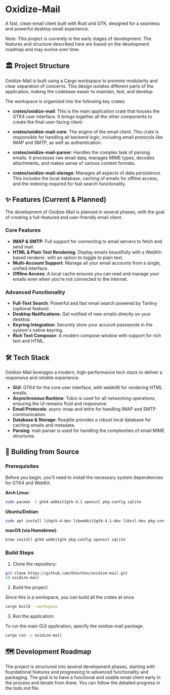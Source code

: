 # Oxidize-Mail

A fast, clean email client built with Rust and GTK, designed for a seamless and powerful desktop email experience.

Note: This project is currently in the early stages of development. The features and structure described here are based on the development roadmap and may evolve over time.

## 🏛️ Project Structure

Oxidize-Mail is built using a Cargo workspace to promote modularity and clear separation of concerns. This design isolates different parts of the application, making the codebase easier to maintain, test, and develop.

The workspace is organized into the following key crates:

- **crates/oxidize-mail**: This is the main application crate that houses the GTK4 user interface. It brings together all the other components to create the final user-facing client.

- **crates/oxidize-mail-core**: The engine of the email client. This crate is responsible for handling all backend logic, including email protocols like IMAP and SMTP, as well as authentication.

- **crates/oxidize-mail-parser**: Handles the complex task of parsing emails. It processes raw email data, manages MIME types, decodes attachments, and makes sense of various content formats.

- **crates/oxidize-mail-storage**: Manages all aspects of data persistence. This includes the local database, caching of emails for offline access, and the indexing required for fast search functionality.

## ✨ Features (Current & Planned)

The development of Oxidize-Mail is planned in several phases, with the goal of creating a full-featured and user-friendly email client.

### Core Features

- **IMAP & SMTP**: Full support for connecting to email servers to fetch and send mail.
- **HTML & Plain Text Rendering**: Display emails beautifully with a WebKit-based renderer, with an option to toggle to plain text.
- **Multi-Account Support**: Manage all your email accounts from a single, unified interface.
- **Offline Access**: A local cache ensures you can read and manage your emails even when you're not connected to the internet.

### Advanced Functionality

- **Full-Text Search**: Powerful and fast email search powered by Tantivy (optional feature).
- **Desktop Notifications**: Get notified of new emails directly on your desktop.
- **Keyring Integration**: Securely store your account passwords in the system's native keyring.
- **Rich Text Composer**: A modern compose window with support for rich text and HTML.

## 🛠️ Tech Stack

Oxidize-Mail leverages a modern, high-performance tech stack to deliver a responsive and reliable experience.

- **GUI**: GTK4 for the core user interface, with webkit6 for rendering HTML emails.
- **Asynchronous Runtime**: Tokio is used for all networking operations, ensuring the UI remains fluid and responsive.
- **Email Protocols**: async-imap and lettre for handling IMAP and SMTP communication.
- **Database & Storage**: Rusqlite provides a robust local database for caching emails and metadata.
- **Parsing**: mail-parser is used for handling the complexities of email MIME structures.

## 🚀 Building from Source

### Prerequisites

Before you begin, you'll need to install the necessary system dependencies for GTK4 and WebKit.

**Arch Linux**:

```bash
sudo pacman -S gtk4 webkit2gtk-4.1 openssl pkg-config sqlite
```

**Ubuntu/Debian**:

```bash
sudo apt install libgtk-4-dev libwebkit2gtk-4.1-dev libssl-dev pkg-config libsqlite3-dev
```

**macOS (via Homebrew)**:

```bash
brew install gtk4 webkitgtk pkg-config openssl sqlite
```

### Build Steps

1. Clone the repository:

```bash
git clone https://github.com/GhostVox/oxidize-mail.git
cd oxidize-mail
```
2. Build the project:

Since this is a workspace, you can build all the crates at once.

```bash
cargo build --workspace
```

3. Run the application:

To run the main GUI application, specify the oxidize-mail package.
```bash
cargo run -p oxidize-mail
```

## 🗺️ Development Roadmap

The project is structured into several development phases, starting with foundational features and progressing to advanced functionality and packaging. The goal is to have a functional and usable email client early in the process and iterate from there. You can follow the detailed progress in the todo.md file.
